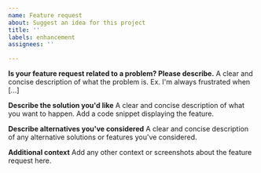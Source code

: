 ```yaml
---
name: Feature request
about: Suggest an idea for this project
title: ''
labels: enhancement
assignees: ''

---
```


**Is your feature request related to a problem? Please describe.**
A clear and concise description of what the problem is. Ex. I'm always frustrated when [...]

**Describe the solution you'd like**
A clear and concise description of what you want to happen. Add a code snippet displaying the feature.

**Describe alternatives you've considered**
A clear and concise description of any alternative solutions or features you've considered.

**Additional context**
Add any other context or screenshots about the feature request here.
